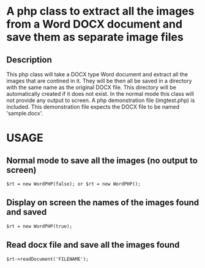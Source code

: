 # A php class to extract all the images from a Word DOCX document and save them as separate image files

## Description

This php class will take a DOCX type Word document and extract all the images that are contined in it. They will be then all be saved in a directory with the same name as the original DOCX file. This directory will be automatically created if it does not exist. In the normal mode this class will not provide any output to screen. A php demonstration file (imgtest.php) is included. This demonstration file expects the DOCX file to be named 'sample.docx'.

# USAGE

## Normal mode to save all the images (no output to screen)
```
$rt = new WordPHP(false); or $rt = new WordPHP();
```

## Display on screen the names of the images found and saved
```
$rt = new WordPHP(true);
```

## Read docx file and save all the images found
```
$rt->readDocument('FILENAME');
```
